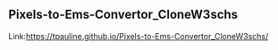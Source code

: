 ## Pixels-to-Ems-Convertor_CloneW3schs

Link:https://tpauline.github.io/Pixels-to-Ems-Convertor_CloneW3schs/

